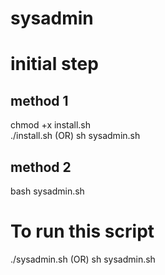 # sysadmin

initial step
============

method 1             
--------                       
chmod +x install.sh      
./install.sh
    (OR)
sh sysadmin.sh

method 2
--------
bash sysadmin.sh


To run this script
==================
./sysadmin.sh
    (OR)
sh sysadmin.sh
